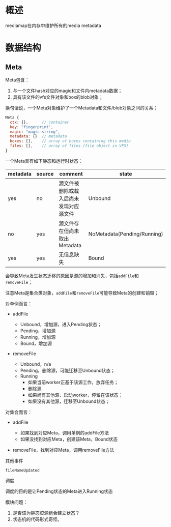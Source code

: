 # 概述

mediamap在内存中维护所有的media metadata

# 数据结构

## Meta

Meta包含：

1. 与一个文件hash对应的magic和文件内metadata数据；
2. 具有该文件的vfs文件对象和box的blob对象；

换句话说，一个Meta对象维护了一个Metadata和文件/blob对象之间的关系；

```js
Meta {
  ctx: {},      // container
  key: "fingerprint",
  magic: "magic string",
  metadata: {}  // metadata
  boxes: [],    // array of boxes containing this media
  files: [],    // array of files (file object in VFS)
}
```

一个Meta具有如下静态和运行时状态：

|metadata|source|comment|state|
|--|--|--|--|
|yes|no|源文件被删除或载入后尚未发现对应源文件|Unbound|
|no|yes|源文件存在但尚未取出Metadata|NoMetadata(Pending/Running)|
|yes|yes|无信息缺失|Bound|

会导致Meta发生状态迁移的原因是源的增加和消失，包括`addFile`和`removeFile`；

注意Meta是集合类对象，`addFile`和`removeFile`可能导致Meta的创建和销毁；

对单例而言：

+ addFile
  + Unbound，增加源，进入Pending状态；
  + Pending，增加源
  + Running，增加源
  + Bound，增加源

+ removeFile
  + Unbound，n/a
  + Pending，删除源，可能迁移至Unbound状态；
  + Running
    + 如果当前worker正基于该源工作，放弃任务；
    + 删除源
    + 如果尚有其他源，启动worker，停留在该状态；
    + 如果没有其他源，迁移至Unbound状态；

对集合而言：

+ addFile
  + 如果找到对应Meta，调用单例的addFile方法
  + 如果没找到对应Meta，创建该Meta，Bound状态

+ removeFile，找到对应Meta，调用removeFile方法

其他事件

`fileNameUpdated`

调度

调度的目的是让Pending状态的Meta进入Running状态

模块问题：

1. 是否该为静态资源组合建立状态？
2. 状态机的代码形式奇怪。



